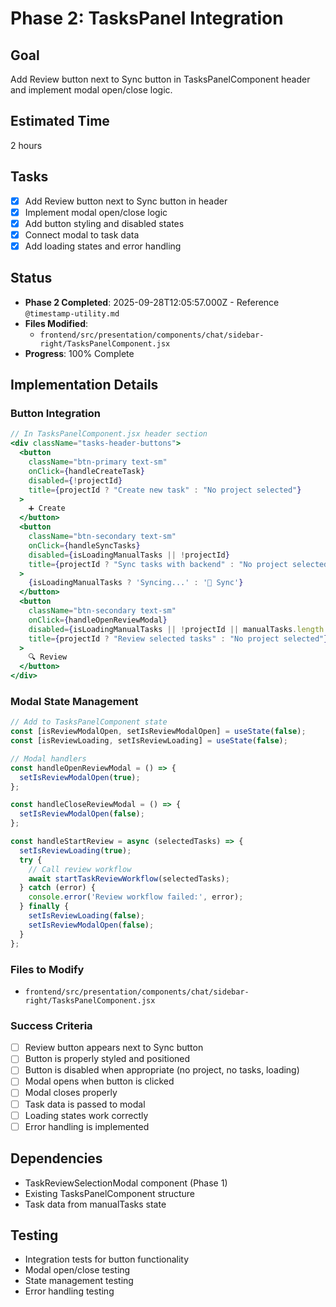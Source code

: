 # Phase 2: TasksPanel Integration

## Goal
Add Review button next to Sync button in TasksPanelComponent header and implement modal open/close logic.

## Estimated Time
2 hours

## Tasks
- [x] Add Review button next to Sync button in header
- [x] Implement modal open/close logic
- [x] Add button styling and disabled states
- [x] Connect modal to task data
- [x] Add loading states and error handling

## Status
- **Phase 2 Completed**: 2025-09-28T12:05:57.000Z - Reference `@timestamp-utility.md`
- **Files Modified**: 
  - `frontend/src/presentation/components/chat/sidebar-right/TasksPanelComponent.jsx`
- **Progress**: 100% Complete

## Implementation Details

### Button Integration
```jsx
// In TasksPanelComponent.jsx header section
<div className="tasks-header-buttons">
  <button 
    className="btn-primary text-sm"
    onClick={handleCreateTask}
    disabled={!projectId}
    title={projectId ? "Create new task" : "No project selected"}
  >
    ➕ Create
  </button>
  <button 
    className="btn-secondary text-sm"
    onClick={handleSyncTasks}
    disabled={isLoadingManualTasks || !projectId}
    title={projectId ? "Sync tasks with backend" : "No project selected"}
  >
    {isLoadingManualTasks ? 'Syncing...' : '🔄 Sync'}
  </button>
  <button 
    className="btn-secondary text-sm"
    onClick={handleOpenReviewModal}
    disabled={isLoadingManualTasks || !projectId || manualTasks.length === 0}
    title={projectId ? "Review selected tasks" : "No project selected"}
  >
    🔍 Review
  </button>
</div>
```

### Modal State Management
```jsx
// Add to TasksPanelComponent state
const [isReviewModalOpen, setIsReviewModalOpen] = useState(false);
const [isReviewLoading, setIsReviewLoading] = useState(false);

// Modal handlers
const handleOpenReviewModal = () => {
  setIsReviewModalOpen(true);
};

const handleCloseReviewModal = () => {
  setIsReviewModalOpen(false);
};

const handleStartReview = async (selectedTasks) => {
  setIsReviewLoading(true);
  try {
    // Call review workflow
    await startTaskReviewWorkflow(selectedTasks);
  } catch (error) {
    console.error('Review workflow failed:', error);
  } finally {
    setIsReviewLoading(false);
    setIsReviewModalOpen(false);
  }
};
```

### Files to Modify
- `frontend/src/presentation/components/chat/sidebar-right/TasksPanelComponent.jsx`

### Success Criteria
- [ ] Review button appears next to Sync button
- [ ] Button is properly styled and positioned
- [ ] Button is disabled when appropriate (no project, no tasks, loading)
- [ ] Modal opens when button is clicked
- [ ] Modal closes properly
- [ ] Task data is passed to modal
- [ ] Loading states work correctly
- [ ] Error handling is implemented

## Dependencies
- TaskReviewSelectionModal component (Phase 1)
- Existing TasksPanelComponent structure
- Task data from manualTasks state

## Testing
- Integration tests for button functionality
- Modal open/close testing
- State management testing
- Error handling testing

